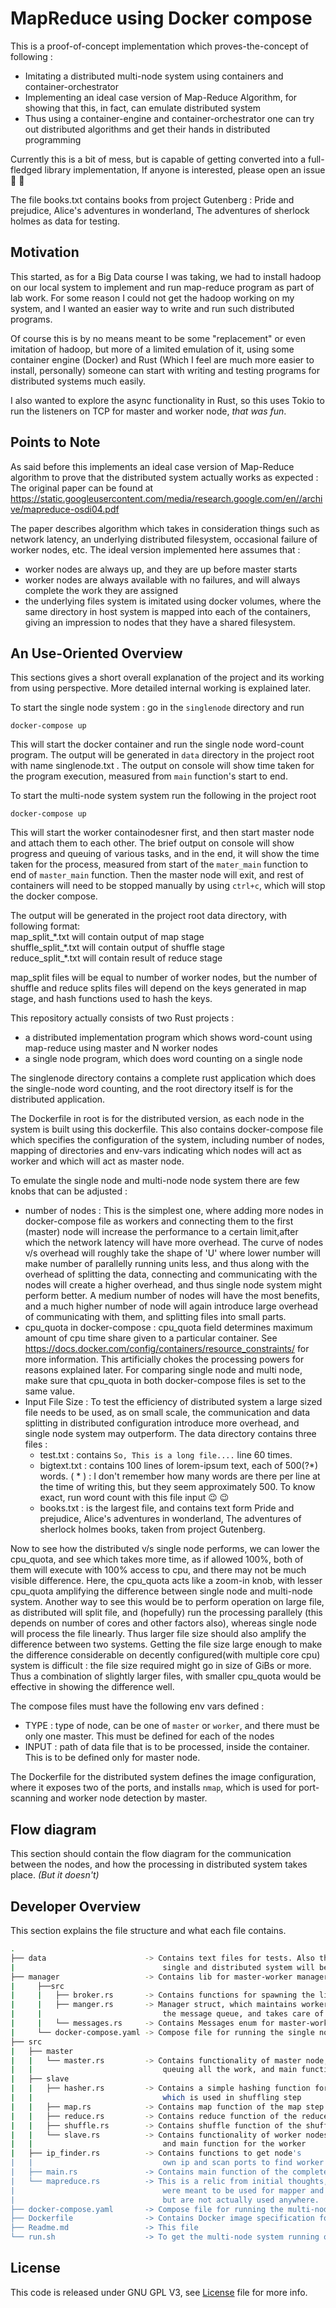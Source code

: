 # MapReduce using Docker compose

This is a proof-of-concept implementation which proves-the-concept of following :

- Imitating a distributed multi-node system using containers and container-orchestrator
- Implementing an ideal case version of Map-Reduce Algorithm, for showing that this, in fact, can emulate distributed system
- Thus using a container-engine and container-orchestrator one can try out distributed algorithms and get their hands in distributed programming

Currently this is a bit of mess, but is capable of getting converted into a full-fledged library implementation, If anyone is interested, please open an issue :slightly_smiling_face: :slightly_smiling_face:

The file books.txt contains books from project Gutenberg : Pride and prejudice, Alice's adventures in wonderland, The adventures of sherlock holmes as data for testing.

## Motivation

This started, as for a Big Data course I was taking, we had to install hadoop on our local system to implement and run map-reduce program as part of lab work. For some reason I could not get the hadoop working on my system, and I wanted an easier way to write and run such distributed programs.

Of course this is by no means meant to be some "replacement" or even imitation of hadoop, but more of a limited emulation of it, using some container engine (Docker) and Rust (Which I feel are much more easier to install, personally) someone can start with writing and testing programs for distributed systems much easily.

I also wanted to explore the async functionality in Rust, so this uses Tokio to run the listeners on TCP for master and worker node, _that was fun_.

## Points to Note

As said before this implements an ideal case version of Map-Reduce algorithm to prove that the distributed system actually works as expected : The original paper can be found at https://static.googleusercontent.com/media/research.google.com/en//archive/mapreduce-osdi04.pdf

The paper describes algorithm which takes in consideration things such as network latency, an underlying distributed filesystem, occasional failure of worker nodes, etc. The ideal version implemented here assumes that :

- worker nodes are always up, and they are up before master starts
- worker nodes are always available with no failures, and will always complete the work they are assigned
- the underlying files system is imitated using docker volumes, where the same directory in host system is mapped into each of the containers, giving an impression to nodes that they have a shared filesystem.

## An Use-Oriented Overview

This sections gives a short overall explanation of the project and its working from using perspective. More detailed internal working is explained later.

To start the single node system : go in the `singlenode` directory and run

```
docker-compose up
```

This will start the docker container and run the single node word-count program. The output will be generated in `data` directory in the project root with name singlenode.txt . The output on console will show time taken for the program execution, measured from `main` function's start to end.

To start the multi-node system system run the following in the project root

```
docker-compose up
```

This will start the worker containodesner first, and then start master node and attach them to each other. The brief output on console will show progress and queuing of various tasks, and in the end, it will show the time taken for the process, measured from start of the `mater_main` function to end of `master_main` function. Then the master node will exit, and rest of containers will need to be stopped manually by using `ctrl+c`, which will stop the docker compose.

The output will be generated in the project root data directory, with following format:<br />
map_split\_\*.txt will contain output of map stage<br />
shuffle_split\_\*.txt will contain output of shuffle stage<br />
reduce_split\_\*.txt will contain result of reduce stage<br />

map_split files will be equal to number of worker nodes, but the number of shuffle and reduce splits files will depend on the keys generated in map stage, and hash functions used to hash the keys.

This repository actually consists of two Rust projects :

- a distributed implementation program which shows word-count using map-reduce using master and N worker nodes
- a single node program, which does word counting on a single node

The singlenode directory contains a complete rust application which does the single-node word counting, and the root directory itself is for the distributed application.

The Dockerfile in root is for the distributed version, as each node in the system is built using this dockerfile. This also contains docker-compose file which specifies the configuration of the system, including number of nodes, mapping of directories and env-vars indicating which nodes will act as worker and which will act as master node.

To emulate the single node and multi-node node system there are few knobs that can be adjusted :

- number of nodes : This is the simplest one, where adding more nodes in docker-compose file as workers and connecting them to the first (master) node will increase the performance to a certain limit,after which the network latency will have more overhead. The curve of nodes v/s overhead will roughly take the shape of 'U' where lower number will make number of parallelly running units less, and thus along with the overhead of splitting the data, connecting and communicating with the nodes will create a higher overhead, and thus single node system might perform better. A medium number of nodes will have the most benefits, and a much higher number of node will again introduce large overhead of communicating with them, and splitting files into small parts.
  <br />
- cpu_quota in docker-compose : cpu_quota field determines maximum amount of cpu time share given to a particular container. See https://docs.docker.com/config/containers/resource_constraints/ for more information. This artificially chokes the processing powers for reasons explained later. For comparing single node and multi node, make sure that cpu_quota in both docker-compose files is set to the same value.
  <br />
- Input File Size : To test the efficiency of distributed system a large sized file needs to be used, as on small scale, the communication and data splitting in distributed configuration introduce more overhead, and single node system may outperform. The data directory contains three files :
  - test.txt : contains `So, This is a long file....` line 60 times.
  - bigtext.txt : contains 100 lines of lorem-ipsum text, each of 500(?\*) words.
    ( \* ) : I don't remember how many words are there per line at the time of writing this, but they seem approximately 500. To know exact, run word count with this file input :wink: :wink:
  - books.txt : is the largest file, and contains text form Pride and prejudice, Alice's adventures in wonderland, The adventures of sherlock holmes books, taken from project Gutenberg.

Now to see how the distributed v/s single node performs, we can lower the cpu_quota, and see which takes more time, as if allowed 100%, both of them will execute with 100% access to cpu, and there may not be much visible difference. Here, the cpu_quota acts like a zoom-in knob, with lesser cpu_quota amplifying the difference between single node and multi-node system.
Another way to see this would be to perform operation on large file, as distributed will split file, and (hopefully) run the processing parallely (this depends on number of cores and other factors also), whereas single node will process the file linearly. Thus larger file size should also amplify the difference between two systems. Getting the file size large enough to make the difference considerable on decently configured(with multiple core cpu) system is difficult : the file size required might go in size of GiBs or more. Thus a combination of slightly larger files, with smaller cpu_quota would be effective in showing the difference well.

The compose files must have the following env vars defined :

- TYPE : type of node, can be one of `master` or `worker`, and there must be only one master. This must be defined for each of the nodes
- INPUT : path of data file that is to be processed, inside the container. This is to be defined only for master node.

The Dockerfile for the distributed system defines the image configuration, where it exposes two of the ports, and installs `nmap`, which is used for port-scanning and worker node detection by master.

## Flow diagram

This section should contain the flow diagram for the communication between the nodes, and how the processing in distributed system takes place. _(But it doesn't)_

## Developer Overview

This section explains the file structure and what each file contains.

```sh
.
├── data                      -> Contains text files for tests. Also the output of
|                                 single and distributed system will be generated here
├── manager                   -> Contains lib for master-worker manager code
|     ├──src
|     |   ├── broker.rs       -> Contains functions for spawning the listener threads for the manager
|     |   ├── manger.rs       -> Manager struct, which maintains worker pool, maintains
|     |                           the message queue, and takes care of queuing the work to workers
|     |   └── messages.rs     -> Contains Messages enum for master-worker communication
|     └── docker-compose.yaml -> Compose file for running the single node program
├── src
|   ├── master
|   |   └── master.rs         -> Contains functionality of master node, such as splitting the file,
|   |                             queuing all the work, and main function for the master
|   ├── slave
|   |   ├── hasher.rs         -> Contains a simple hashing function for strings,
|   |                             which is used in shuffling step
|   |   ├── map.rs            -> Contains map function of the map step
|   |   ├── reduce.rs         -> Contains reduce function of the reduce step
|   |   ├── shuffle.rs        -> Contains shuffle function of the shuffle step
|   |   └── slave.rs          -> Contains functionality of worker nodes,
|   |                             and main function for the worker
|   ├── ip_finder.rs          -> Contains functions to get node's
|   |                             own ip and scan ports to find worker nodes
|   ├── main.rs               -> Contains main function of the complete multi-node system binary
|   └── mapreduce.rs          -> This is a relic from initial thoughts, contains two traits which
|                                 were meant to be used for mapper and reducer struct,
|                                 but are not actually used anywhere.
├── docker-compose.yaml       -> Compose file for running the multi-node system
├── Dockerfile                -> Contains Docker image specification for the multi-node system image
├── Readme.md                 -> This file
└── run.sh                    -> To get the multi-node system running quickly

```

## License

This code is released under GNU GPL V3, see [License](https://github.com/YJDoc2/MapReduce-with-Docker/blob/main/License) file for more info.
